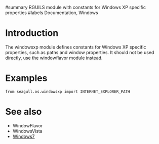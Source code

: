 ﻿#summary RGUILS module with constants for Windows XP specific properties
#labels Documentation, Windows

# Introduction #

The windowsxp module defines constants for Windows XP specific properties, such as paths and window properties. It should not be used directly, use the windowflavor module instead.


# Examples #

```
from seagull.os.windowsxp import INTERNET_EXPLORER_PATH
```

# See also #

  * WindowFlavor
  * WindowsVista
  * [Windows7](Windows7.md)